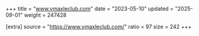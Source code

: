 +++
title = "www.vmaxleclub.com"
date = "2023-05-10"
updated = "2025-09-01"
weight = 247428

[extra]
source = "https://www.vmaxleclub.com/"
ratio = 97
size = 242
+++

